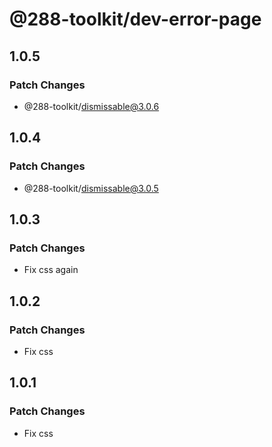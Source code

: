 # @288-toolkit/dev-error-page

## 1.0.5

### Patch Changes

-   @288-toolkit/dismissable@3.0.6

## 1.0.4

### Patch Changes

-   @288-toolkit/dismissable@3.0.5

## 1.0.3

### Patch Changes

-   Fix css again

## 1.0.2

### Patch Changes

-   Fix css

## 1.0.1

### Patch Changes

-   Fix css
